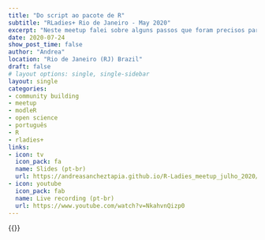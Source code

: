 ```yaml
---
title: "Do script ao pacote de R"
subtitle: "RLadies+ Rio de Janeiro - May 2020"
excerpt: "Neste meetup falei sobre alguns passos que foram precisos para transformar uma série de scripts em um pacote funcional de R"
date: 2020-07-24
show_post_time: false
author: "Andrea"
location: "Rio de Janeiro (RJ) Brazil"
draft: false
# layout options: single, single-sidebar
layout: single
categories:
- community building
- meetup
- modleR
- open science
- português
- R
- rladies+
links:
- icon: tv
  icon_pack: fa
  name: Slides (pt-br)
  url: https://andreasancheztapia.github.io/R-Ladies_meetup_julho_2020/#1
- icon: youtube
  icon_pack: fab
  name: Live recording (pt-br)
  url: https://www.youtube.com/watch?v=NkahvnQizp0
---
```


{{<youtube NkahvnQizp0>}}


